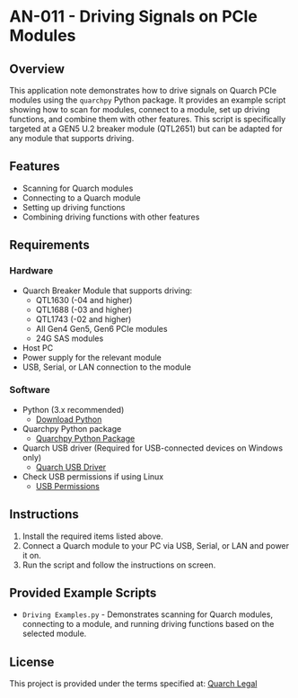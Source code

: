 # AN-011 - Driving Signals on PCIe Modules

## Overview
This application note demonstrates how to drive signals on Quarch PCIe modules using the `quarchpy` Python package. It provides an example script showing how to scan for modules, connect to a module, set up driving functions, and combine them with other features. This script is specifically targeted at a GEN5 U.2 breaker module (QTL2651) but can be adapted for any module that supports driving.

## Features
- Scanning for Quarch modules
- Connecting to a Quarch module
- Setting up driving functions
- Combining driving functions with other features

## Requirements

### Hardware
- Quarch Breaker Module that supports driving:
  - QTL1630 (-04 and higher)
  - QTL1688 (-03 and higher)
  - QTL1743 (-02 and higher)
  - All Gen4 Gen5, Gen6 PCIe modules
  - 24G SAS modules
- Host PC
- Power supply for the relevant module
- USB, Serial, or LAN connection to the module

### Software
- Python (3.x recommended)
  - [Download Python](https://www.python.org/downloads/)
- Quarchpy Python package
  - [Quarchpy Python Package](https://quarch.com/products/quarchpy-python-package/)
- Quarch USB driver (Required for USB-connected devices on Windows only)
  - [Quarch USB Driver](https://quarch.com/downloads/drivers/)
- Check USB permissions if using Linux
  - [USB Permissions](https://quarch.com/support/faqs/usb/)

## Instructions

1. Install the required items listed above.
2. Connect a Quarch module to your PC via USB, Serial, or LAN and power it on.
3. Run the script and follow the instructions on screen.

## Provided Example Scripts

- `Driving Examples.py` - Demonstrates scanning for Quarch modules, connecting to a module, and running driving functions based on the selected module.

## License
This project is provided under the terms specified at:
[Quarch Legal](https://quarch.com/legal/)